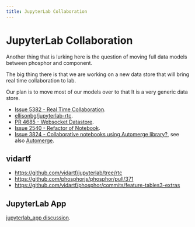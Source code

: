 ```yaml
---
title: JupyterLab Collaboration
---
```


# JupyterLab Collaboration

Another thing that is lurking here is the question of moving full data models between phosphor and component.

The big thing there is that we are working on a new data store that will bring real time collaboration to lab.

Our plan is to move most of our models over to that It is a very generic data store.

+ [Issue 5382 - Real Time Collaboration](https://github.com/jupyterlab/jupyterlab/issues/5382).
+ [ellisonbg/jupyterlab-rtc](https://github.com/ellisonbg/jupyterlab-rtc).
+ [PR 4685 - Websocket Datastore](https://github.com/jupyterlab/jupyterlab/pull/4685).
+ [Issue 2540 - Refactor of Notebook](https://github.com/jupyterlab/jupyterlab/issues/2540).
+ [Issue 3824 - Collaborative notebooks using Automerge library?](https://github.com/jupyterlab/jupyterlab/issues/3824), see also [Automerge](https://github.com/automerge/automerge).

## vidartf

+ https://github.com/vidartf/jupyterlab/tree/rtc
+ https://github.com/phosphorjs/phosphor/pull/371
+ https://github.com/vidartf/phosphor/commits/feature-tables3-extras

## JupyterLab App

[jupyterlab_app discussion](https://github.com/jupyterlab/jupyterlab_app/issues/4).
